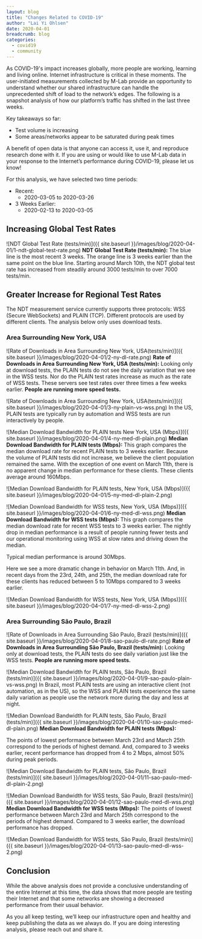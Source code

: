 ```yaml
---
layout: blog
title: "Changes Related to COVID-19"
author: "Lai Yi Ohlsen"
date: 2020-04-01
breadcrumb: blog
categories:
  - covid19
  - community
---
```


As COVID-19's impact increases globally, more people are working, learning and living online. Internet infrastructure is critical in these moments. The user-initiated measurements collected by M-Lab provide an opportunity to understand whether our shared infrastructure can handle the unprecedented shift of load to the network’s edges. The following is a snapshot analysis of how our platform’s traffic has shifted in the last three weeks.<!--more-->

Key takeaways so far:

* Test volume is increasing
* Some areas/networks appear to be saturated during peak times

A benefit of open data is that anyone can access it, use it, and reproduce research done with it. If you are using or would like to use M-Lab data in your response to the Internet’s performance during COVID-19, please let us know!

For this analysis, we have selected two time periods:

* Recent:
  * 2020-03-05 to 2020-03-26
* 3 Weeks Earlier:
  * 2020-02-13 to 2020-03-05

## Increasing Global Test Rates

![NDT Global Test Rate (tests/min)]({{ site.baseurl }}/images/blog/2020-04-01/1-ndt-global-test-rate.png)
**NDT Global Test Rate (tests/min):** The blue line is the most recent 3 weeks. The orange line is 3 weeks earlier than the same point on the blue line. Starting around March 10th, the NDT global test rate has increased from steadily around 3000 tests/min to over 7000 tests/min.

## Greater Increase for Regional Test Rates

The NDT measurement service currently supports three protocols: WSS (Secure WebSockets) and PLAIN (TCP). Different protocols are used by different clients. The analysis below only uses download tests.

### Area Surrounding New York, USA

![Rate of Downloads in Area Surrounding New York, USA(tests/min)]({{ site.baseurl }}/images/blog/2020-04-01/2-ny-dl-rate.png)
**Rate of Downloads in Area Surrounding New York, USA (tests/min):** Looking only at download tests, the PLAIN tests do not see the daily variation that we see in the WSS tests. Nor do the PLAIN test rates increase as much as the rate of WSS tests. These servers see test rates over three times a few weeks earlier. **People are running more speed tests.**

![Rate of Downloads in Area Surrounding New York, USA(tests/min)]({{ site.baseurl }}/images/blog/2020-04-01/3-ny-plain-vs-wss.png)
In the US, PLAIN tests are typically run by automation and WSS tests are run interactively by people.

![Median Download Bandwidth for PLAIN tests New York, USA (Mbps)]({{ site.baseurl }}/images/blog/2020-04-01/4-ny-med-dl-plain.png)
**Median Download Bandwidth for PLAIN tests (Mbps):** This graph compares the median download rate for recent PLAIN tests to 3 weeks earlier. Because the volume of PLAIN tests did not increase, we believe the client population remained the same. With the exception of one event on March 11th, there is no apparent change in median performance for these clients. These clients average around 160Mbps.

![Median Download Bandwidth for PLAIN tests, New York, USA (Mbps)]({{ site.baseurl }}/images/blog/2020-04-01/5-ny-med-dl-plain-2.png)

![Median Download Bandwidth for WSS tests, New York, USA (Mbps)]({{ site.baseurl }}/images/blog/2020-04-01/6-ny-med-dl-wss.png)
**Median Download Bandwidth for WSS tests (Mbps):** This graph compares the median download rate for recent WSS tests to 3 weeks earlier. The nightly drop in median performance is a result of people running fewer tests and our operational monitoring using WSS at slow rates and driving down the median.

Typical median performance is around 30Mbps.

Here we see a more dramatic change in behavior on March 11th. And, in recent days from the 23rd, 24th, and 25th, the median download rate for these clients has reduced between 5 to 10Mbps compared to 3 weeks earlier.

![Median Download Bandwidth for WSS tests, New York, USA (Mbps)]({{ site.baseurl }}/images/blog/2020-04-01/7-ny-med-dl-wss-2.png)

### Area Surrounding São Paulo, Brazil

![Rate of Downloads in Area Surrounding São Paulo, Brazil (tests/min)]({{ site.baseurl }}/images/blog/2020-04-01/8-sao-paulo-dl-rate.png)
**Rate of Downloads in Area Surrounding São Paulo, Brazil (tests/min):** Looking only at download tests, the PLAIN tests do see daily variation just like the WSS tests. **People are running more speed tests.**

![Median Download Bandwidth for PLAIN tests, São Paulo, Brazil (tests/min)]({{ site.baseurl }}/images/blog/2020-04-01/9-sao-paulo-plain-vs-wss.png)
In Brazil, most PLAIN tests are using an interactive client (not automation, as in the US), so the WSS and PLAIN tests experience the same daily variation as people use the network more during the day and less at night.

![Median Download Bandwidth for PLAIN tests, São Paulo, Brazil (tests/min)]({{ site.baseurl }}/images/blog/2020-04-01/10-sao-paulo-med-dl-plain.png)
**Median Download Bandwidth for PLAIN tests (Mbps):**

The points of lowest performance between March 23rd and March 25th correspond to the periods of highest demand. And, compared to 3 weeks earlier, recent performance has dropped from 4 to 2 Mbps, almost 50% during peak periods.

![Median Download Bandwidth for PLAIN tests, São Paulo, Brazil (tests/min)]({{ site.baseurl }}/images/blog/2020-04-01/11-sao-paulo-med-dl-plain-2.png)

![Median Download Bandwidth for WSS tests, São Paulo, Brazil (tests/min)]({{ site.baseurl }}/images/blog/2020-04-01/12-sao-paulo-med-dl-wss.png)
**Median Download Bandwidth for WSS tests (Mbps):** The points of lowest performance between March 23rd and March 25th correspond to the periods of highest demand. Compared to 3 weeks earlier, the download performance has dropped.

![Median Download Bandwidth for WSS tests, São Paulo, Brazil (tests/min)]({{ site.baseurl }}/images/blog/2020-04-01/13-sao-paulo-med-dl-wss-2.png)

## Conclusion

While the above analysis does not provide a conclusive understanding of the entire Internet at this time, the data shows that more people are testing their Internet and that some networks are showing a decreased performance from their usual behavior.

As you all keep testing, we’ll keep our infrastructure open and healthy and keep publishing the data as we always do. If you are doing interesting analysis, please reach out and share it.

